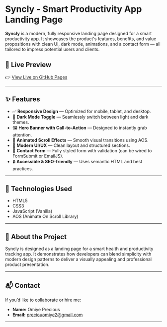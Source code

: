 # Syncly - Smart Productivity App Landing Page

**Syncly** is a modern, fully responsive landing page designed for a smart productivity app. It showcases the product's features, benefits, and value propositions with clean UI, dark mode, animations, and a contact form — all tailored to impress potential users and clients.


## 🌟 Live Preview

👉 [View Live on GitHub Pages](https://omiye-precious.github.io/syncly-landing-page/)

---

## ✨ Features

- ✅ **Responsive Design** — Optimized for mobile, tablet, and desktop.
- 🌙 **Dark Mode Toggle** — Seamlessly switch between light and dark themes.
- 🖼️ **Hero Banner with Call-to-Action** — Designed to instantly grab attention.
- 🚀 **Animated Scroll Effects** — Smooth visual transitions using AOS.
- 📱 **Modern UI/UX** — Clean layout and structured sections.
- 💬 **Contact Form** — Fully styled form with validation (can be wired to FormSubmit or EmailJS).
- 🔒 **Accessible & SEO-friendly** — Uses semantic HTML and best practices.

---


## 🔧 Technologies Used

- HTML5  
- CSS3  
- JavaScript (Vanilla)
- AOS (Animate On Scroll Library)

---

## 🧠 About the Project

Syncly is designed as a landing page for a smart health and productivity tracking app. It demonstrates how developers can blend simplicity with modern design patterns to deliver a visually appealing and professional product presentation.

---


## 📬 Contact

If you’d like to collaborate or hire me:

- **Name:** Omiye Precious  
- **Email:** preciouomiye2@gmail.com  


---



